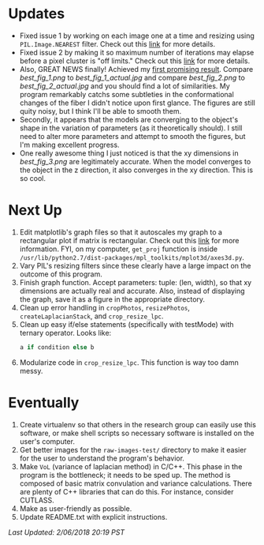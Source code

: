 # Updates
* Fixed issue 1 by working on each image one at a time and resizing using `PIL.Image.NEAREST` filter. Check out this [link](https://github.com/kylerlittle/mk-topo-map/issues/1) for more details.
* Fixed issue 2 by making it so maximum number of iterations may elapse before a pixel cluster is "off limits." Check out this [link](https://github.com/kylerlittle/mk-topo-map/issues/2) for more details.
* Also, GREAT NEWS finally! Achieved my [first promising result](https://github.com/kylerlittle/mk-topo-map/tree/master/topo-maps). Compare *best_fig_1.png* to *best_fig_1_actual.jpg* and compare *best_fig_2.png* to *best_fig_2_actual.jpg* and you should find a lot of similarities. My program remarkably catchs some subtleties in the conformational changes of the fiber I didn't notice upon first glance. The figures are still quity noisy, but I think I'll be able to smooth them.
* Secondly, it appears that the models are converging to the object's shape in the variation of parameters (as it theoretically should). I still need to alter more parameters and attempt to smooth the figures, but I'm making excellent progress.
* One really awesome thing I just noticed is that the xy dimensions in *best_fig_3.png* are legitimately accurate. When the model converges to the object in the z direction, it also converges in the xy direction. This is so cool.

# Next Up
1. Edit matplotlib's graph files so that it autoscales my graph to a rectangular plot if matrix is rectangular. Check out this [link](https://stackoverflow.com/questions/10326371/setting-aspect-ratio-of-3d-plot) for more information. FYI, on my computer, `get_proj` function is inside `/usr/lib/python2.7/dist-packages/mpl_toolkits/mplot3d/axes3d.py`.
1. Vary PIL's resizing filters since these clearly have a large impact on the outcome of this program.
1. Finish graph function. Accept parameters: tuple: (len, width), so that xy dimensions are actually real and accurate. Also, instead of displaying the graph, save it as a figure in the appropriate directory.
1. Clean up error handling in `cropPhotos`, `resizePhotos`, `createLaplacianStack`, and `crop_resize_lpc`.
1. Clean up easy if/else statements (specifically with testMode) with ternary operator. Looks like:
   ``` python
   a if condition else b
   ```
1. Modularize code in `crop_resize_lpc`. This function is way too damn messy.

# Eventually
1. Create virtualenv so that others in the research group can easily use this software, or make shell scripts so necessary software is installed on the user's computer.
1. Get better images for the `raw-images-test/` directory to make it easier for the user to understand the program's behavior.
1. Make `VoL` (variance of laplacian method) in C/C++. This phase in the program is the bottleneck; it needs to be sped up. The method is composed of basic matrix convulation and variance calculations. There are plenty of C++ libraries that can do this. For instance, consider CUTLASS.
1. Make as user-friendly as possible.
1. Update README.txt with explicit instructions.

*Last Updated: 2/06/2018 20:19 PST*
